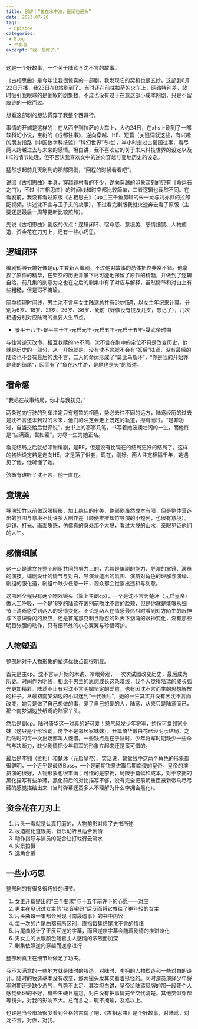 ```yaml
---
title: 剧评｜“鱼在水中游，是尾也是头”
date: 2023-07-20
tags: 
 - Episode
categories: 
 - Blog
 - 书影音
excerpt: “我，想你了。”
---
```



这是一个好故事，一个关于陆鸢与沈不言的故事。

《古相思曲》是今年让我很惊喜的一部剧，我发现它的契机也很玄妙。这部剧6月22日开播，我23日在B站刷到了。当时还在前往拉萨的火车上，网络特别差，彼时吸引我眼球的是倒叙的剧集数，不过也没有过于在意这部小成本网剧，只是不留痕迹的一眼而过。

想看这部剧的想法贯穿了我整个西藏行。

事情的开端是这样的：在从西宁到拉萨的火车上，大约24日，在xhs上刷到了一部软科幻小说，宝树的《成都往事》，逆向穿越、HE、短篇（关键词就这些，有兴趣的朋友指路《中国数字科技馆》“科幻世界”专栏），半小时走过古蜀国往事，看尽两人跨越过去与未来的感情。坦白讲，我不喜欢它的关于未来科技世界的设定以及HE的情节处理，但不否认我喜欢文中的逆向穿越与蜀地历史的设定。

猛然想起前几天刷到的那部网剧，“回程的时候看看吧”。

说回《古相思曲》本身，穿越题材看的不少，逆向穿越的印象深刻的只有《命运石之门》，不过《古相思曲》的时间线和时空都比较简单，二者逻辑也截然不同。在看剧前，我没有看过原版《古相思曲》（up主三千鱼剪辑的朱一龙与刘亦菲的拉郎配视频，讲述沈不言与卫子夫的故事），不过看完剧版我就火速奔去看了原版（主要还是最后一周等更新比较煎熬）。

先说《古相思曲》剧版的优点：逻辑闭环、宿命感、意境美、感情细腻、人物塑造、资金花在刀刃上，还有一些小巧思。

## 逻辑闭环

编剧鹤唳云端好像是up主兼新人编剧，不过他对故事的总体把控非常不错。他拿捏了原作的精华，在架空的历史背景下尽可能地保留了原作的精髓，并做到了逻辑自洽，前几集的刻意为之也在之后的剧集中有了对应与解释，虽然情节和对白上有些粗糙，但是瑕不掩瑜。

简单梳理时间线，男主沈不言与女主陆鸢总共有6次相遇，以女主年纪来计算，分别为6岁、18岁、21岁、26岁、36岁、死前（好像没有提及几岁，忘记了），几次相遇分别对应陆鸢的重要人生节点。

- 景平十八年-景平三十年-元启元年-元启五年-元启十五年-晟武帝时期

与往常逆天改命、相互救赎的he不同，沈不言在剧中的定位不只是改变历史，他就是历史的一部分，从一开始就是，没有沈不言就不会有“妖后”陆鸢，没有最后的陆鸢也不会有最后的沈不言，二人的命运形成了“莫比乌斯环”，“你是我的开始亦是我的结尾”，因而有了“鱼在水中游，是尾也是头”的叙述。

## 宿命感

“我站在故事结局，你才与我初见。”

两条逆向行驶的列车注定只有短暂的相遇，势必去往不同的远方，陆鸢经历的过去是沈不言还未到过的未来，他们的注定会走上既定的轨道，擦肩而过。“是非功过，自当交给后世评说”，史书上的寥寥几笔，书写着她波澜壮阔的一生，而他终是“尘满面，鬓如霜”，穷尽一生为她正名。

看完结局之后就想叩谢编剧，是BE，但是没有比现在的结局更好的结局了。这样的初始设定若是走向HE，才是落了俗套，现在，刚好。两人注定相隔千年，她遇见了他，他听懂了她。

弦断有谁听？沈不言，他一直在。

## 意境美

导演知竹以前做汉服摄影，加上绝佳的审美，整部剧虽然成本有限，但是整体营造出的氛围与意境不比许多大制作差（顺便推推知竹导演的小短剧，也很有意境）。运镜、打光、画面质感，仿佛真的身处那个大晟，看过大晟的山水，亲眼见证他们的人生。

## 感情细腻

这一点是建立在整个剧组共同的努力上的，尤其是编剧的能力、导演的掌镜、演员的演技。编剧设计的情节与对白、导演营造出的氛围、演员对角色的理解与演绎、剧组的服化道，剧组中缺少任意一环，观众都会觉察出违和与刻意。

这部剧全程只有两个吻戏镜头（算上主副cp），一个是沈不言为楚沐（元启皇帝）做人工呼吸，一个是18岁的陆鸢在离别前吻沈不言的脸颊，但是你就是能够从细节上清晰感受到两人的感情变化。不论是两人在情感最热烈时看到对方陌生的眼神与下意识躲闪的反应，还是首尾那克制且隐忍的外表下汹涌的眼神变化，没有那些明目张胆的动作，只有细节处的小心翼翼与珍惜呵护。

## 人物塑造

整部剧对于人物形象的塑造优缺点都很明显。

首先是主cp。沈不言从开始的木讷、冷眼旁观，一次次试图改变历史，最后成为历史。时间作为明线，相比于男主的思想成长这条暗线，我个人觉得陆鸢的成长弧光更加精彩。陆鸢不止有对沈不言明媚坚定的爱意，也有因沈不言而生的思想解放的种子。从最初南梦湖边的小财迷到“一代妖后”，她的一生其实并没有因沈不言而改变，她只是做了自己想做的事，爱了自己想爱的人，陆鸢，从来只是陆鸢而已，那个南梦湖边放纸鸢的陆家丫头。

然后是副cp。陆时倚华这一对真的好可爱！意气风发少年将军，娇俏可爱邻家小妹（这只是个形容词，倚华不是邻居家妹妹）。开篇倚华戴白花已经明示结局，之后陆时的每一次出场都叫人惋惜。一些缺点是在于陆时，少年将军时期缺少一些杀气与决断力，缺少剧情把少年将军的形象立起来还是蛮可惜的。

最后是李拥（丞相）和楚沐（元启皇帝）。实话说，朝堂线中这两个角色的形象都很鲜明，一个近乎是最终Boss，一个是前期锐意进取后期痴傻的皇帝。皇帝的演员演的很好，人物形象也很丰满；可惜的是李拥，局限于篇幅和成本，对于李拥的黑化描写有些单薄，黑化前后的对比描写不够，没有完全把前朝重臣被新帝鸟尽弓藏的感觉描绘出来（当时弹幕还蛮多人不理解为什么李拥会黑化）。

## 资金花在刀刃上
1. 片头一看就是认真打磨的，人物剪影对应了史书所述
2. 妆造服化道很美，音乐动听且适合剧情
3. 动作指导与演员的配合让打戏行云流水
4. 实景拍摄
5. 选角合适

## 一些小巧思

整部剧的有很多很巧妙的细节。

1. 女主开篇提出的“三个要求"与十五年前许下的心愿一一对应
2. 男主在见识过女主的"错音密码"后反而将它教给了更年轻的女主
3. 片头曲每一集都会展现《南晟遗事》的书中内容
4. 每一次的片尾曲都有所区别，直指每集结尾沈不言的情绪
5. 片尾曲设计了正反互逆的字幕，而且逆序字幕会随着剧情的推进淡化
6. 男女主的衣服颜色随着主人感情的浓烈而加深
7. 剧集依照逆向穿越而逆序进行

整部剧真正在细节处做足了功夫。

我不太满意的一些地方就是陆时的妆造，对陆时、李拥的人物塑造和一些对白的设计。陆时的妆造基本没有改变，那两撮头发其实看着挺怪的。同时演员演绎少年将军时期还是缺少杀气，气势不太足。其次坦白讲，皇帝给陆鸢凤牌的那一段我个人感觉处理的不好，有些生硬且尴尬，对白没有把事情完全交代清楚。其他类似穿帮等镜头，对我的影响不大。总而言之，瑕不掩瑜，及格以上。

也许是当今市场很少看到合格的古偶了吧，《古相思曲》是个好故事，对陆鸢，对沈不言，对你，对我。

